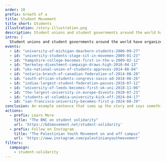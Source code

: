 ```yaml
---
order: 10
prefix: Growth of a
title: Student Movement
title_short: Students
illustration: /story-illustration.png
description: Student unions and student governments around the world have organized BDS campaigns in solidarity with Palestinians, building the legacy of student movements in igniting progressive change.
intro: |
  Student unions and student governments around the world have organized BDS campaigns in solidarity with Palestinians, building the legacy of student movements in igniting progressive change.
events:
  - id: "university-of-michigan-dearborn-students-2006-09-27"
  - id: "university-students-stage-sit-in-movemen-2009-01-23"
  - id: "hampshire-college-becomes-first-in-the-u-2009-02-12"
  - id: "berkeley-divestment-campaign-draws-high-2010-04-13"
  - id: "uks-national-union-of-students-approves-2014-08-04"
  - id: "ontario-branch-of-canadian-federation-of-2014-08-20"
  - id: "south-african-students-congress-sasco-ad-2018-06-26"
  - id: "indias-largest-student-federation-passes-2018-07-12"
  - id: "university-of-leeds-becomes-first-uk-uni-2018-11-06"
  - id: "the-largest-university-in-europe-divests-2020-07-23"
  - id: "students-at-columbia-university-kick-off-2024-04-17"
  - id: "san-francisco-university-becomes-first-p-2024-08-29"
conclusion: An example sentence that sums up the story and says something about where it’s heading or what next or what the final impact was or something like that.
actions:
  - prefix: Learn More
    title: "The BNC on student solidarity"
    url: 'https://bdsmovement.net/student-solidarity'
  - prefix: Follow on Instagram
    title: "The Palestinian Youth Movement on and off campus"
    url: 'https://www.instagram.com/palestinianyouthmovement'
filters:
  campaign:
    - student-solidarity
---
```


